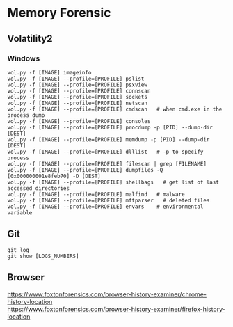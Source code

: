 # Memory Forensic

## Volatility2
### Windows
```
vol.py -f [IMAGE] imageinfo
vol.py -f [IMAGE] --profile=[PROFILE] pslist
vol.py -f [IMAGE] --profile=[PROFILE] psxview
vol.py -f [IMAGE] --profile=[PROFILE] connscan
vol.py -f [IMAGE] --profile=[PROFILE] sockets
vol.py -f [IMAGE] --profile=[PROFILE] netscan
vol.py -f [IMAGE] --profile=[PROFILE] cmdscan   # when cmd.exe in the process dump
vol.py -f [IMAGE] --profile=[PROFILE] consoles
vol.py -f [IMAGE] --profile=[PROFILE] procdump -p [PID] --dump-dir [DEST]
vol.py -f [IMAGE] --profile=[PROFILE] memdump -p [PID] --dump-dir [DEST]
vol.py -f [IMAGE] --profile=[PROFILE] dlllist   # -p to specify process
vol.py -f [IMAGE] --profile=[PROFILE] filescan | grep [FILENAME]
vol.py -f [IMAGE] --profile=[PROFILE] dumpfiles -Q [0x000000001e8feb70] -D [DEST]
vol.py -f [IMAGE] --profile=[PROFILE] shellbags   # get list of last accessed directories
vol.py -f [IMAGE] --profile=[PROFILE] malfind   # malware
vol.py -f [IMAGE] --profile=[PROFILE] mftparser   # deleted files
vol.py -f [IMAGE] --profile=[PROFILE] envars    # environmental variable
```

## Git
```
git log
git show [LOGS_NUMBERS]
```

## Browser
https://www.foxtonforensics.com/browser-history-examiner/chrome-history-location <br>
https://www.foxtonforensics.com/browser-history-examiner/firefox-history-location
